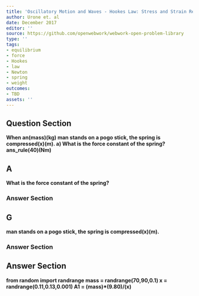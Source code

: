 ```yaml
---
title: 'Oscillatory Motion and Waves - Hookes Law: Stress and Strain Revisited'
author: Urone et. al
date: December 2017
editor: ''
source: https://github.com/openwebwork/webwork-open-problem-library
type: ''
tags:
- equilibrium
- force
- Hookes
- law
- Newton
- spring
- weight
outcomes:
- TBD
assets: ''
---
```


## Question Section 

<b>
When an(mass)(kg) man stands on a pogo stick, the spring is compressed(x)(m).
a)  What is the force constant of the spring? 
ans_rule(40)(Nm)

## A
 What is the force constant of the spring? 
### Answer Section
## G
man stands on a pogo stick, the spring is compressed(x)(m).
### Answer Section


## Answer Section

from random import randrange
mass = randrange(70,90,0.1) 
x = randrange(0.11,0.13,0.001)
A1 = (mass)*(9.80)/(x)